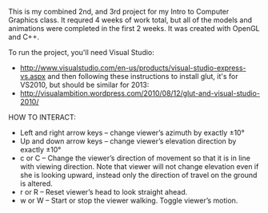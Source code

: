 This is my combined 2nd, and 3rd project for my Intro to Computer Graphics
class. It requred 4 weeks of work total, but all of the models and animations
were completed in the first 2 weeks. It was created with OpenGL and C++.

To run the project, you'll need Visual Studio:
   - http://www.visualstudio.com/en-us/products/visual-studio-express-vs.aspx
and then following these instructions to install glut, it's for VS2010, but
should be similar for 2013:
   - http://visualambition.wordpress.com/2010/08/12/glut-and-visual-studio-2010/


HOW TO INTERACT:

- Left and right arrow keys – change viewer’s azimuth by exactly ±10°
- Up and down arrow keys – change viewer’s elevation direction by exactly ±10°
- c or C – Change the viewer’s direction of movement so that it is in line with
viewing direction.  Note that viewer will not change elevation even if she is
looking upward, instead only the direction of travel on the ground is altered. 
- r or R – Reset viewer’s head to look straight ahead.
- w or W – Start or stop the viewer walking.  Toggle viewer’s motion.
